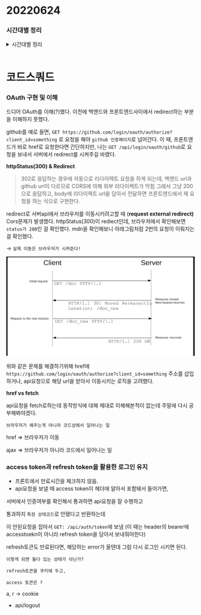 # 20220624

### 시간대별 정리

<details>
<summary>시간대별 정리</summary>

### 아침

oauth: express - react 구성

### 오전

oauth 흐름 이해하기

oauth: express - react 구성

### 오후

atom 어떻게 분리해야하는지

- 데이터 요청 처리

무신사 컴퍼니데이

refresh token작동방식이해

### 저녁

- pr구경
</details>
<br>

# 코드스쿼드

### OAuth 구현 및 이해

드디어 OAuth를 이해(?)했다. 이전에 백앤드와 프론트엔드사이에서 redirect하는 부분을 이해하지 못했다.

github를 예로 들면, `GET https://github.com/login/oauth/authorize?client_id=something` 로 요청을 해야 `github 인증페이지`로 넘어간다. 이 때, 프론트엔드가 바로 href로 요청한다면 간단하지만, 나는 `GET /api/login/oauth/github`로 요청을 보내서 서버에서 redirect를 시켜주길 바랬다.

**httpStatus(300) & Redirect**

> 302로 응답하는 경우에 자동으로 리다이렉트 요청을 하게 되는데, 백엔드 url과 github url이 다르므로 CORS에 의해 외부 리다이렉트가 막힘
> 그래서 그냥 200으로 응답하고, body에 리다이렉트 url을 담아서 전달하면 프론트엔드에서 재 요청을 하는 식으로 구현한다.

redirect로 서버api에서 브라우저를 이동시키려고할 때 (**request external redirect)** Cors문제가 발생했다. httpStatus(300)이 rediect인데, 브라우저에서 확인해보면 `status가 200`인 걸 확인했다. mdn을 확인해보니 아래그림처럼 2번의 요청이 이뤄지는 걸 확인했다.

→ `실제 이동은 브라우저가 시켜준다!`

![redirect](./image/redirect.png)

위와 같은 문제를 해결하기위해 href에 `https://github.com/login/oauth/authorize?client_id=something` 주소를 삽입하거나, api요청으로 해당 url을 받아서 이동시키는 로직을 고려했다.

**href vs fetch**

api요청을 fetch로하는데 동작방식에 대해 제대로 이해해본적이 없는데 주말에 다시 공부해봐야겠다.

`브라우저가 해주는게 아니라 코드상에서 일어나는 일`

href ⇒ 브라우저가 이동

ajax ⇒ 브라우저가 아니라 코드에서 일어나는 일

### access token과 refresh token을 활용한 로그인 유지

- 프론트에서 만료시간을 체크하지 않음.
- api요청을 보낼 때 access token이 헤더에 알아서 포함돼서 들어가면,

서버에서 인증여부를 확인해서 통과하면 api요청을 잘 수행하고

통과하지 `특정 상태코드`로 안됐다고 반환하는데

이 안된요청을 잡아서 `GET: /api/auth/token`에 보냄 (이 때는 header의 bearer에 accesstoekn이 아니라 refresh token을 담아서 보내줘야한다)

refresh토큰도 만료된다면, 해당하는 error가 올텐데 그럼 다시 로그인 시키면 된다.

`이렇게 되면 둘다 있는 상태가 아닌가?`

`refresh토큰을 쿠키에 두고,`

`access 토큰은 ?`

a, r → cookie

- api/logout

```

```
